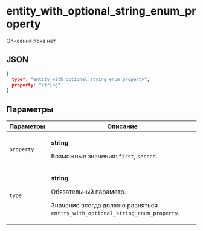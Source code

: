 # entity_with_optional_string_enum_property
Описания пока нет

## JSON
```json
{
  type*: "entity_with_optional_string_enum_property",
  property: "string"
}
```

## Параметры
| Параметры | Описание |
| --- | --- |
| `property` | <p>**string**</p><p>Возможные значения: `first`, `second`.</p> |
| `type` | <p>**string**</p><p>Обязательный параметр.</p><p>Значение всегда должно равняться `entity_with_optional_string_enum_property`.</p> |
